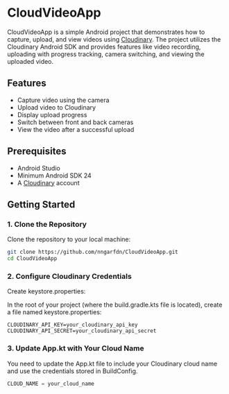 # CloudVideoApp

CloudVideoApp is a simple Android project that demonstrates how to capture, upload, and view videos using [Cloudinary](https://cloudinary.com/). The project utilizes the Cloudinary Android SDK and provides features like video recording, uploading with progress tracking, camera switching, and viewing the uploaded video.

## Features

- Capture video using the camera
- Upload video to Cloudinary
- Display upload progress
- Switch between front and back cameras
- View the video after a successful upload

## Prerequisites

- Android Studio 
- Minimum Android SDK 24
- A [Cloudinary](https://cloudinary.com/) account

## Getting Started

### 1. Clone the Repository

Clone the repository to your local machine:

```bash
git clone https://github.com/nngarfdn/CloudVideoApp.git
cd CloudVideoApp
```

### 2. Configure Cloudinary Credentials
Create keystore.properties:

In the root of your project (where the build.gradle.kts file is located), create a file named keystore.properties:
```keystore.properties
CLOUDINARY_API_KEY=your_cloudinary_api_key
CLOUDINARY_API_SECRET=your_cloudinary_api_secret
```

### 3. Update App.kt with Your Cloud Name
You need to update the App.kt file to include your Cloudinary cloud name and use the credentials stored in BuildConfig.
```App.kt
CLOUD_NAME = your_cloud_name
```
